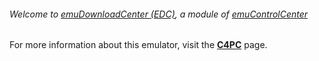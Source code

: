 ###### Welcome to [emuDownloadCenter (EDC)](https://github.com/PhoenixInteractiveNL/emuDownloadCenter/wiki/), a module of [emuControlCenter](https://github.com/PhoenixInteractiveNL/emuControlCenter/wiki/)

For more information about this emulator, visit the [**C4PC**](https://github.com/PhoenixInteractiveNL/emuDownloadCenter/wiki/Emulator-c4pc#menu) page.
